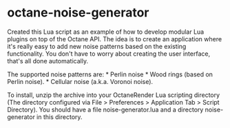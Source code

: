 octane-noise-generator
======================

Created this Lua script as an example of how to develop modular Lua plugins on top of the Octane API.
The idea is to create an application where it's really easy to add new noise patterns based on the existing functionality. You don't have to worry about creating the user interface, that's all done automatically.

The supported noise patterns are:
    * Perlin noise
    * Wood rings (based on Perlin noise).
    * Cellular noise (a.k.a. Voronoi noise).

To install, unzip the archive into your OctaneRender Lua scripting directory (The directory configured via File > Preferences > Application Tab > Script Directory). You should have a file noise-generator.lua and a directory noise-generator in this directory.
